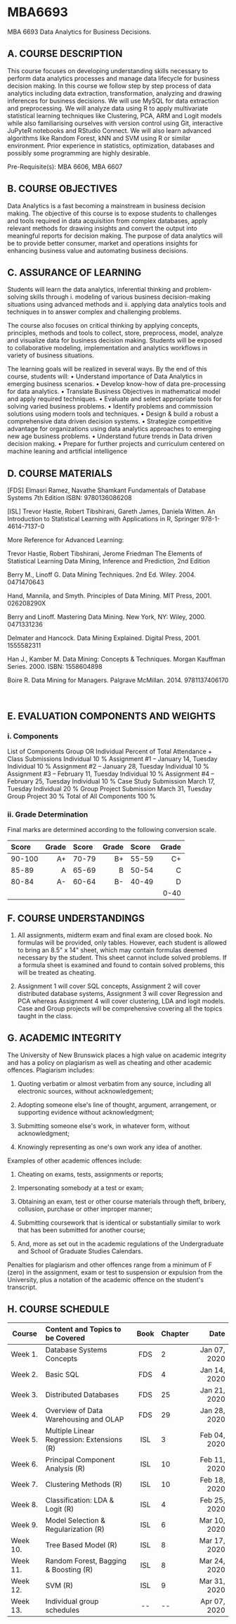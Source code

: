 # MBA6693
MBA 6693 Data Analytics for Business Decisions.

## A.	COURSE DESCRIPTION

This course focuses on developing understanding skills necessary to perform data analytics processes and manage data lifecycle for business decision making. In this course we follow step by step process of data analytics including data extraction, transformation, analyzing and drawing inferences for business decisions. We will use MySQL for data extraction and preprocessing. We will analyze data using R to apply multivariate statistical learning techniques like Clustering, PCA, ARM and Logit models while also familiarising ourselves with version control using Git, interactive JuPyteR notebooks and RStudio Connect. We will also learn advanced algorithms like Random Forest, kNN and SVM using R or similar environment. Prior experience in statistics, optimization, databases and possibly some programming are highly desirable. 

Pre-Requisite(s):	MBA 6606, MBA 6607

## B.	COURSE OBJECTIVES

Data Analytics is a fast becoming a mainstream in business decision making. The objective of this course is to expose students to challenges and tools required in data acquisition from complex databases, apply relevant methods for drawing insights and convert the output into meaningful reports for decision making. The purpose of data analytics will be to provide better consumer, market and operations insights for enhancing business value and automating business decisions. 

## C.	ASSURANCE OF LEARNING

Students will learn the data analytics, inferential thinking and problem-solving skills through 
i.	modeling of various business decision-making situations using advanced methods and
ii.	applying data analytics tools and techniques in to answer complex and challenging problems.

The course also focuses on critical thinking by applying concepts, principles, methods and tools to collect, store, preprocess, model, analyze and visualize data for business decision making. Students will be exposed to collaborative modeling, implementation and analytics workflows in variety of business situations.

The learning goals will be realized in several ways. By the end of this course, students will:
•	Understand importance of Data Analytics in emerging business scenarios.
•	Develop know-how of data pre-processing for data analytics.
•	Translate Business Objectives in mathematical model and apply required techniques.
•	Evaluate and select appropriate tools for solving varied business problems.
•	Identify problems and commission solutions using modern tools and techniques.
•	Design & build a robust a comprehensive data driven decision systems.
•	Strategize competitive advantage for organizations using data analytics approaches to emerging new age business problems.
•	Understand future trends in Data driven decision making.
•	Prepare for further projects and curriculum centered on machine leaning and artificial intelligence

## D.	COURSE MATERIALS
	
[FDS] Elmasri Ramez, Navathe Shamkant Fundamentals of Database Systems 7th Edition
ISBN: 9780136086208

[ISL] Trevor Hastie, Robert Tibshirani, Gareth James, Daniela Witten. An Introduction to Statistical Learning with Applications in R, Springer 978-1-4614-7137-0

More Reference for Advanced Learning:

Trevor Hastie, Robert Tibshirani, Jerome Friedman The Elements of Statistical Learning Data Mining, Inference and Prediction, 2nd Edition

Berry M., Linoff G. Data Mining Techniques. 2nd Ed. Wiley. 2004. 0471470643

Hand, Mannila, and Smyth. Principles of Data Mining. MIT Press, 2001. 026208290X

Berry and Linoff. Mastering Data Mining. New York, NY: Wiley, 2000. 0471331236

Delmater and Hancock. Data Mining Explained. Digital Press, 2001. 1555582311

Han J., Kamber M. Data Mining: Concepts & Techniques. Morgan Kauffman Series. 2000. ISBN: 1558604898

Boire R. Data Mining for Managers. Palgrave McMillan. 2014. 9781137406170

 
## E.	EVALUATION COMPONENTS AND WEIGHTS

### i.	Components


List of Components	Group OR Individual	Percent of Total
Attendance + Class Submissions	Individual	10 %
Assignment #1 – January 14, Tuesday	Individual	10 %
Assignment #2 – January 28, Tuesday	Individual	10 %
Assignment #3 – February 11, Tuesday	Individual	10 %
Assignment #4 – February 25, Tuesday	Individual	10 %
Case Study Submission March 17, Tuesday 	Individual	20 %
Group Project Submission March 31, Tuesday	Group Project	30 %
			Total of All Components		100 %

 
### ii.	Grade Determination
Final marks are determined according to the following conversion scale. 

|Score|Grade|Score|Grade|Score|Grade|
|:---|---:|:---|---:|:---|---:|
|90-100|          A+|                    		70-79 |         B+|                 	55-59|		C+|
|85-89           | A                     		|65-69         | B                   	|50-54		|C|
|80-84            |A-                  		|60-64          |B-                  	|40-49		|D|
                                                                                   		|||||0-40         	|F|

## F.	COURSE UNDERSTANDINGS
1. 	All assignments, midterm exam and final exam are closed book.  No formulas will be provided, only tables. However, each student is allowed to bring an 8.5" x 14" sheet, which may contain formulas deemed necessary by the student. This sheet cannot include solved problems. If a formula sheet is examined and found to contain solved problems, this will be treated as cheating.

2. 	Assignment 1 will cover SQL concepts, Assignment 2 will cover distributed database systems, Assignment 3 will cover Regression and PCA whereas Assignment 4 will cover clustering, LDA and logit models. Case and Group projects will be comprehensive covering all the topics taught in the class.  

## G.	ACADEMIC INTEGRITY
The University of New Brunswick places a high value on academic integrity and has a policy on plagiarism as well as cheating and other academic offences. Plagiarism includes: 

1. Quoting verbatim or almost verbatim from any source, including all electronic sources, without acknowledgement;   

2. Adopting someone else's line of thought, argument, arrangement, or supporting evidence   without acknowledgment;  

3. Submitting someone else's work, in whatever form, without acknowledgment;  

4. Knowingly representing as one's own work any idea of another.    


Examples of other academic offences include: 

1. Cheating on exams, tests, assignments or reports;  

2. Impersonating somebody at a test or exam;   

3. Obtaining an exam, test or other course materials through theft, bribery, collusion,   purchase or other improper manner;   

4. Submitting coursework that is identical or substantially similar to work that has been   submitted for another course;   

5. And, more as set out in the academic regulations of the Undergraduate and   School of Graduate Studies Calendars.   


Penalties for plagiarism and other offences range from a minimum of F (zero) in the assignment,   exam or test to suspension or expulsion from the University, plus a notation of the academic offence   on the student's transcript.  

## H.	COURSE SCHEDULE

|Course |Content and Topics to be Covered		|		Book	| Chapter|		Date|
|---|:---|:---:|---|---:|
|Week 1.|	Database Systems Concepts		|		FDS	|	2|	Jan 07, 2020|
|Week 2.|	Basic SQL				|		FDS	|	4|	Jan 14, 2020|
|Week 3.|	Distributed Databases			|		FDS	|	25|	Jan 21, 2020|
|Week 4.|	Overview of Data Warehousing and OLAP	|	FDS		|29|	Jan 28, 2020|
|Week 5.|	Multiple Linear Regression: Extensions (R) |		ISL	|	3	| Feb 04, 2020|
|Week 6.|	Principal Component Analysis (R)	|	ISL		|10|	Feb 11, 2020|
|Week 7.|	Clustering Methods (R)			|		ISL	|	10	|Feb 18, 2020|
|Week 8.|	Classification: LDA & Logit (R)		|	ISL		|4|	Feb 25, 2020|
|Week 9.|	Model Selection & Regularization (R) 	|	ISL		|6|	Mar 10, 2020|
|Week 10.|	Tree Based Model		(R)|			ISL|		8	|Mar 17, 2020|
|Week 11.|	Random Forest, Bagging & Boosting (R)|	 		ISL|		8	|Mar 24, 2020 |
|Week 12.|	SVM (R)				|		ISL	|	9|	Mar 31, 2020|
|Week 13.|	Individual group schedules 	|	--|		--	|Apr 07, 2020|

